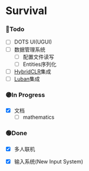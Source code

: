 # Survival

### 🔵Todo

- [ ] DOTS UI(UGUI)  
- [ ] 数据管理系统  
  - [ ] 配置文件读写  
  - [ ] Entities序列化  
- [ ] [HybridCLR](https://github.com/focus-creative-games/hybridclr)集成  
- [ ] [Luban](https://github.com/focus-creative-games/luban)集成  

### 🟣In Progress

- [x] 文档  
  - [ ] mathematics

### 🟢Done

- [x] 多人联机  
- [x] 输入系统(New Input System)  

